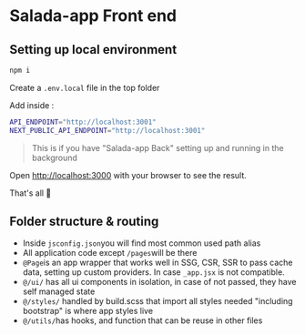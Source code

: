 # Salada-app Front end

## Setting up local environment
```bash
npm i
```
Create a `.env.local` file in the top folder 

Add inside :
```bash
API_ENDPOINT="http://localhost:3001"
NEXT_PUBLIC_API_ENDPOINT="http://localhost:3001"
```

> This is if you have "Salada-app Back" setting up and running in the background

Open [http://localhost:3000](http://localhost:3000) with your browser to see the result.

That's all 🎉

## Folder structure & routing

 - Inside `jsconfig.json`you will find most common used path alias 
 - All application code except `/pages`will be there
 - `@Page`is an app wrapper that works well in SSG, CSR, SSR to pass cache data, setting up custom providers. In case `_app.jsx` is not compatible.
 - `@/ui/` has all ui components in isolation, in case of not passed, they have self managed state
- `@/styles/` handled by build.scss that import all styles needed "including bootstrap" is where app styles live
- `@/utils/`has hooks, and function that can be reuse in other files